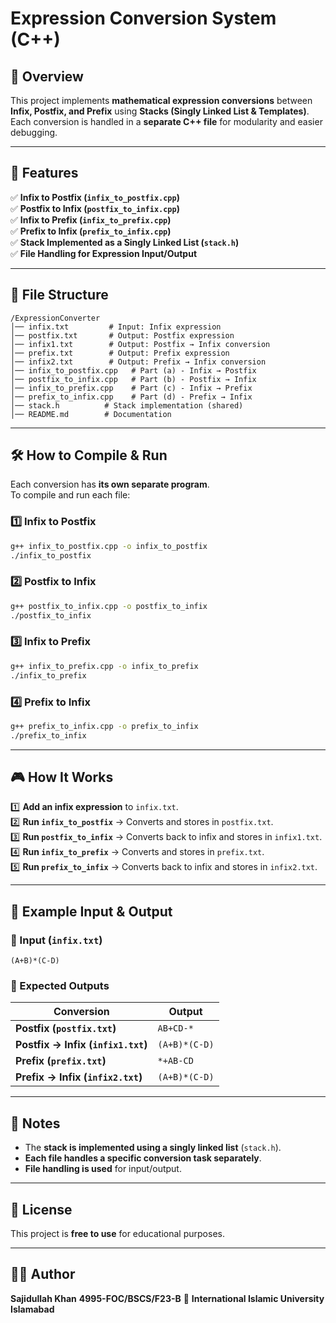# Expression Conversion System (C++)

## 📌 Overview
This project implements **mathematical expression conversions** between **Infix, Postfix, and Prefix** using **Stacks (Singly Linked List & Templates)**.  
Each conversion is handled in a **separate C++ file** for modularity and easier debugging.  

---

## 🚀 Features
✅ **Infix to Postfix (`infix_to_postfix.cpp`)**  
✅ **Postfix to Infix (`postfix_to_infix.cpp`)**  
✅ **Infix to Prefix (`infix_to_prefix.cpp`)**  
✅ **Prefix to Infix (`prefix_to_infix.cpp`)**  
✅ **Stack Implemented as a Singly Linked List (`stack.h`)**  
✅ **File Handling for Expression Input/Output**  

---

## 📂 File Structure
```
/ExpressionConverter
│── infix.txt         # Input: Infix expression
│── postfix.txt       # Output: Postfix expression
│── infix1.txt        # Output: Postfix → Infix conversion
│── prefix.txt        # Output: Prefix expression
│── infix2.txt        # Output: Prefix → Infix conversion
│── infix_to_postfix.cpp   # Part (a) - Infix → Postfix
│── postfix_to_infix.cpp   # Part (b) - Postfix → Infix
│── infix_to_prefix.cpp    # Part (c) - Infix → Prefix
│── prefix_to_infix.cpp    # Part (d) - Prefix → Infix
│── stack.h          # Stack implementation (shared)
│── README.md        # Documentation
```

---

## 🛠️ How to Compile & Run
Each conversion has **its own separate program**.  
To compile and run each file:

### **1️⃣ Infix to Postfix**
```sh
g++ infix_to_postfix.cpp -o infix_to_postfix
./infix_to_postfix
```

### **2️⃣ Postfix to Infix**
```sh
g++ postfix_to_infix.cpp -o postfix_to_infix
./postfix_to_infix
```

### **3️⃣ Infix to Prefix**
```sh
g++ infix_to_prefix.cpp -o infix_to_prefix
./infix_to_prefix
```

### **4️⃣ Prefix to Infix**
```sh
g++ prefix_to_infix.cpp -o prefix_to_infix
./prefix_to_infix
```

---

## 🎮 How It Works
1️⃣ **Add an infix expression** to `infix.txt`.  
2️⃣ **Run `infix_to_postfix`** → Converts and stores in `postfix.txt`.  
3️⃣ **Run `postfix_to_infix`** → Converts back to infix and stores in `infix1.txt`.  
4️⃣ **Run `infix_to_prefix`** → Converts and stores in `prefix.txt`.  
5️⃣ **Run `prefix_to_infix`** → Converts back to infix and stores in `infix2.txt`.  

---

## 📜 Example Input & Output
### **📄 Input (`infix.txt`)**
```
(A+B)*(C-D)
```

### **📄 Expected Outputs**
| Conversion  | Output |
|------------|------------|
| **Postfix (`postfix.txt`)** | `AB+CD-*` |
| **Postfix → Infix (`infix1.txt`)** | `(A+B)*(C-D)` |
| **Prefix (`prefix.txt`)** | `*+AB-CD` |
| **Prefix → Infix (`infix2.txt`)** | `(A+B)*(C-D)` |

---

## 📌 Notes
- The **stack is implemented using a singly linked list** (`stack.h`).  
- **Each file handles a specific conversion task separately**.  
- **File handling is used** for input/output.  

---

## 📜 License
This project is **free to use** for educational purposes.

---

## 👨‍💻 Author
**Sajidullah Khan**
**4995-FOC/BSCS/F23-B**
📍 **International Islamic University Islamabad**  
```
